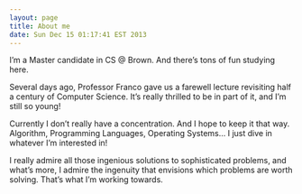 ```yaml
---
layout: page
title: About me
date: Sun Dec 15 01:17:41 EST 2013
---
```


I’m a Master candidate in CS @ Brown. And there’s tons of fun studying here.

Several days ago, Professor Franco gave us a farewell lecture revisiting half a century of Computer Science. It’s really thrilled to be in part of it, and I’m still so young!

Currently I don’t really have a concentration. And I hope to keep it that way. Algorithm, Programming Languages, Operating Systems… I just dive in whatever I’m interested in!

I really admire all those ingenious solutions to sophisticated problems, and what’s more, I admire the ingenuity that envisions which problems are worth solving. That’s what I’m working towards.
